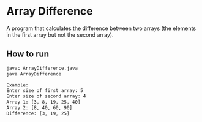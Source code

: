 # Array Difference

A program that calculates the difference between two arrays (the elements in the first array but not the second array).

## How to run
```bash
javac ArrayDifference.java
java ArrayDifference

Example:
Enter size of first array: 5
Enter size of second array: 4
Array 1: [3, 8, 19, 25, 40]
Array 2: [8, 40, 60, 90]
Difference: [3, 19, 25]
